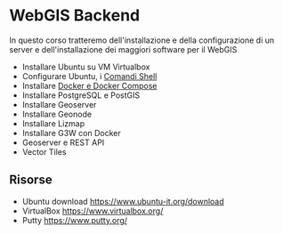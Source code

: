 # WebGIS Backend

In questo corso tratteremo dell'installazione e della configurazione di un server e dell'installazione dei maggiori software per il WebGIS

- Installare Ubuntu su VM Virtualbox
- Configurare Ubuntu, i [Comandi Shell](https://github.com/fgianoli/GIS_backend/blob/main/00_Basic_commands.md)
- Installare [Docker e Docker Compose](https://github.com/fgianoli/GIS_backend/blob/main/01_Docker.md)
- Installare PostgreSQL e PostGIS
- Installare Geoserver
- Installare Geonode
- Installare Lizmap
- Installare G3W con Docker
- Geoserver e REST API
- Vector Tiles

## Risorse
- Ubuntu download https://www.ubuntu-it.org/download
- VirtualBox https://www.virtualbox.org/
- Putty https://www.putty.org/
